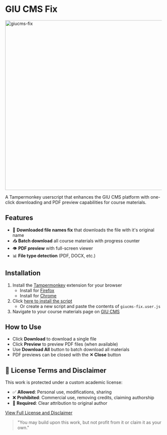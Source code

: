 # GIU CMS Fix

<img width="1075" height="547" alt="giucms-fix" src="https://github.com/user-attachments/assets/0e5cad26-3cf3-4d22-9a8c-075c15251ef3" />

A Tampermonkey userscript that enhances the GIU CMS platform with one-click downloading and PDF preview capabilities for course materials.

## Features

- 🚀 **Downloaded file names fix** that downloads the file with it's original name
- 📥 **Batch download** all course materials with progress counter
- 👁 **PDF preview** with full-screen viewer
- 📊 **File type detection** (PDF, DOCX, etc.)

## Installation

1. Install the [Tampermonkey](https://www.tampermonkey.net/) extension for your browser
   - Install for [Firefox](https://addons.mozilla.org/en-US/firefox/addon/tampermonkey/) 
   - Install for [Chrome](https://chromewebstore.google.com/detail/dhdgffkkebhmkfjojejmpbldmpobfkfo?utm_source=item-share-cb)
3. Click [here to install the script](https://github.com/omarmyousef/giucms-fix/raw/main/giucms-fix.user.js)
   - Or create a new script and paste the contents of `giucms-fix.user.js`
4. Navigate to your course materials page on [GIU CMS](https://cms.giu-uni.de/)

## How to Use

- Click **Download** to download a single file
- Click **Preview** to preview PDF files (when available)
- Use **Download All** button to batch download all materials
- PDF previews can be closed with the **✕ Close** button

## 📜 License Terms and Disclaimer

This work is protected under a custom academic license:
- ✅ **Allowed**: Personal use, modifications, sharing
- ❌ **Prohibited**: Commercial use, removing credits, claiming authorship
- 🔐 **Required**: Clear attribution to original author

[View Full License and Disclaimer](https://github.com/omarmyousef/giucms-fix/raw/main/license.md)

> "You may build upon this work, but not profit from it or claim it as your own."
